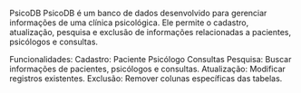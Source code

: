 PsicoDB
PsicoDB é um banco de dados desenvolvido para gerenciar informações de uma clínica psicológica. Ele permite o cadastro, atualização, pesquisa e exclusão de informações relacionadas a pacientes, psicólogos e consultas.

Funcionalidades:
  Cadastro:
    Paciente
    Psicólogo
    Consultas
  Pesquisa:
    Buscar informações de pacientes, psicólogos e consultas.
  Atualização:
    Modificar registros existentes.
  Exclusão:
    Remover colunas específicas das tabelas.
